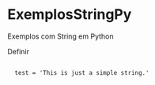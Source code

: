 # ExemplosStringPy
Exemplos com String em  Python


<p> Definir <p>
<code>
  test = 'This is just a simple string.'
</code>
  
